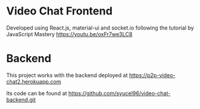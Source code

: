 # Video Chat Frontend
Developed using React.js, material-ui and socket.io following the tutorial by JavaScript Mastery https://youtu.be/oxFr7we3LC8

# Backend
This project works with the backend deployed at https://p2p-video-chat2.herokuapp.com

Its code can be found at https://github.com/syucel96/video-chat-backend.git